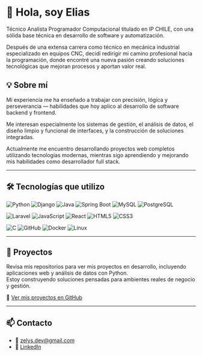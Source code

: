 # 👋 Hola, soy Elias

Técnico Analista Programador Computacional titulado en IP CHILE, con una sólida base técnica en desarrollo de software y automatización.

Después de una extensa carrera como técnico en mecánica industrial especializado en equipos CNC, decidí redirigir mi camino profesional hacia la programación, donde encontré una nueva pasión creando soluciones tecnológicas que mejoran procesos y aportan valor real.

## 💡 Sobre mí

Mi experiencia me ha enseñado a trabajar con precisión, lógica y perseverancia — habilidades que hoy aplico al desarrollo de software backend y frontend.

Me interesan especialmente los sistemas de gestión, el análisis de datos, el diseño limpio y funcional de interfaces, y la construcción de soluciones integradas.

Actualmente me encuentro desarrollando proyectos web completos utilizando tecnologías modernas, mientras sigo aprendiendo y mejorando mis habilidades como desarrollador full stack.

---

## 🛠️ Tecnologías que utilizo

![Python](https://img.shields.io/badge/Python-3776AB?style=for-the-badge&logo=python&logoColor=white) 
![Django](https://img.shields.io/badge/Django-092E20?style=for-the-badge&logo=django&logoColor=white) 
![Java](https://img.shields.io/badge/Java-007396?style=for-the-badge&logo=java&logoColor=white) 
![Spring Boot](https://img.shields.io/badge/Spring-6DB33F?style=for-the-badge&logo=spring&logoColor=white) 
![MySQL](https://img.shields.io/badge/MySQL-4479A1?style=for-the-badge&logo=mysql&logoColor=white) 
![PostgreSQL](https://img.shields.io/badge/PostgreSQL-336791?style=for-the-badge&logo=postgresql&logoColor=white)

![Laravel](https://img.shields.io/badge/Laravel-F05340?style=for-the-badge&logo=laravel&logoColor=white) 
![JavaScript](https://img.shields.io/badge/JavaScript-F7DF1E?style=for-the-badge&logo=javascript&logoColor=black) 
![React](https://img.shields.io/badge/React-20232A?style=for-the-badge&logo=react&logoColor=61DAFB) 
![HTML5](https://img.shields.io/badge/HTML5-E34F26?style=for-the-badge&logo=html5&logoColor=white) 
![CSS3](https://img.shields.io/badge/CSS3-1572B6?style=for-the-badge&logo=css3&logoColor=white)

![C](https://img.shields.io/badge/C-A8B9CC?style=for-the-badge&logo=c&logoColor=white) 
![GitHub](https://img.shields.io/badge/GitHub-181717?style=for-the-badge&logo=github&logoColor=white) 
![Docker](https://img.shields.io/badge/Docker-2496ED?style=for-the-badge&logo=docker&logoColor=white) 
![Linux](https://img.shields.io/badge/Linux-FCC624?style=for-the-badge&logo=linux&logoColor=black)

---

## 🚀 Proyectos

Revisa mis repositorios para ver mis proyectos en desarrollo, incluyendo aplicaciones web y análisis de datos con Python.  
Estoy construyendo soluciones pensadas para ambientes reales de negocio y gestión.

🔗 [Ver mis proyectos en GitHub](https://github.com/zelys?tab=repositories)

---

## 📫 Contacto

- 📧 [zelys.dev@gmail.com](mailto:zelys.dev@gmail.com)
- 💼 [LinkedIn](https://linkedin.com/in/ecelis)  
